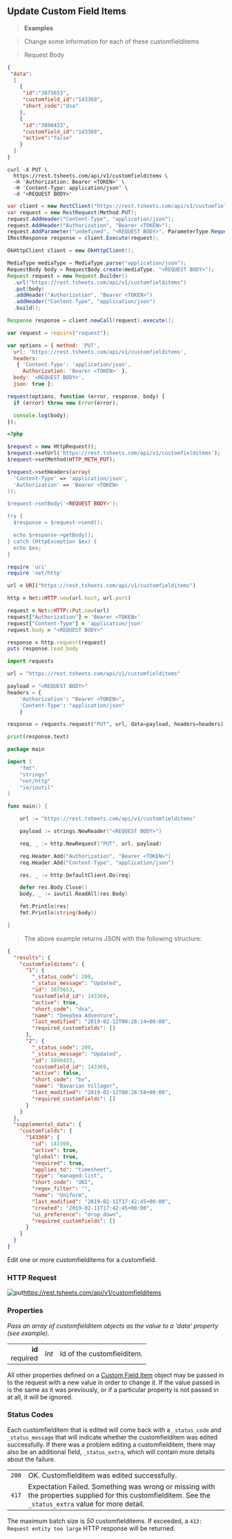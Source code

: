 ## Update Custom Field Items

> **Examples**

> Change some information for each of these customfielditems

> Request Body

```json
{
 "data":
  [
    {
     "id":"3875653",
     "customfield_id":"143369",
     "short_code":"dsa"
    },
    {
     "id":"3890433",
     "customfield_id":"143369",
     "active":"false"
    }
  ]
}
```

```shell
curl -X PUT \
  https://rest.tsheets.com/api/v1/customfielditems \
  -H 'Authorization: Bearer <TOKEN>' \
  -H 'Content-Type: application/json' \
  -d '<REQUEST BODY>'
```

```csharp
var client = new RestClient("https://rest.tsheets.com/api/v1/customfielditems");
var request = new RestRequest(Method.PUT);
request.AddHeader("Content-Type", "application/json");
request.AddHeader("Authorization", "Bearer <TOKEN>");
request.AddParameter("undefined", "<REQUEST BODY>",	ParameterType.RequestBody);
IRestResponse response = client.Execute(request);
```

```java
OkHttpClient client = new OkHttpClient();

MediaType mediaType = MediaType.parse("application/json");
RequestBody body = RequestBody.create(mediaType, "<REQUEST BODY>");
Request request = new Request.Builder()
  .url("https://rest.tsheets.com/api/v1/customfielditems")
  .put(body)
  .addHeader("Authorization", "Bearer <TOKEN>")
  .addHeader("Content-Type", "application/json")
  .build();

Response response = client.newCall(request).execute();
```

```javascript
var request = require("request");

var options = { method: 'PUT',
  url: 'https://rest.tsheets.com/api/v1/customfielditems',
  headers: 
   { 'Content-Type': 'application/json',
     Authorization: 'Bearer <TOKEN>' },
  body: '<REQUEST BODY>',
  json: true };

request(options, function (error, response, body) {
  if (error) throw new Error(error);

  console.log(body);
});
```

```php
<?php

$request = new HttpRequest();
$request->setUrl('https://rest.tsheets.com/api/v1/customfielditems');
$request->setMethod(HTTP_METH_PUT);

$request->setHeaders(array(
  'Content-Type' => 'application/json',
  'Authorization' => 'Bearer <TOKEN>
));

$request->setBody('<REQUEST BODY>');

try {
  $response = $request->send();

  echo $response->getBody();
} catch (HttpException $ex) {
  echo $ex;
}
```

```ruby
require 'uri'
require 'net/http'

url = URI("https://rest.tsheets.com/api/v1/customfielditems")

http = Net::HTTP.new(url.host, url.port)

request = Net::HTTP::Put.new(url)
request["Authorization"] = 'Bearer <TOKEN>'
request["Content-Type"] = 'application/json'
request.body = "<REQUEST BODY>"

response = http.request(request)
puts response.read_body
```

```python
import requests

url = "https://rest.tsheets.com/api/v1/customfielditems"

payload = "<REQUEST BODY>"
headers = {
    'Authorization': "Bearer <TOKEN>",
    'Content-Type': "application/json"
    }

response = requests.request("PUT", url, data=payload, headers=headers)

print(response.text)
```

```go
package main

import (
	"fmt"
	"strings"
	"net/http"
	"io/ioutil"
)

func main() {

	url := "https://rest.tsheets.com/api/v1/customfielditems"

	payload := strings.NewReader("<REQUEST BODY>")

	req, _ := http.NewRequest("PUT", url, payload)

	req.Header.Add("Authorization", "Bearer <TOKEN>")
	req.Header.Add("Content-Type", "application/json")

	res, _ := http.DefaultClient.Do(req)

	defer res.Body.Close()
	body, _ := ioutil.ReadAll(res.Body)

	fmt.Println(res)
	fmt.Println(string(body))

}
```

> The above example returns JSON with the following structure:

```json
{
  "results": {
    "customfielditems": {
      "1": {
        "_status_code": 200,
        "_status_message": "Updated",
        "id": 3875653,
        "customfield_id": 143369,
        "active": true,
        "short_code": "dsa",
        "name": "DeepSea Adventure",
        "last_modified": "2019-02-12T00:28:14+00:00",
        "required_customfields": []
      },
      "2": {
        "_status_code": 200,
        "_status_message": "Updated",
        "id": 3890433,
        "customfield_id": 143369,
        "active": false,
        "short_code": "bv",
        "name": "Bavarian Villager",
        "last_modified": "2019-02-12T00:28:58+00:00",
        "required_customfields": []
      }
    }
  },
  "supplemental_data": {
    "customfields": {
      "143369": {
        "id": 143369,
        "active": true,
        "global": true,
        "required": true,
        "applies_to": "timesheet",
        "type": "managed-list",
        "short_code": "UNI",
        "regex_filter": "",
        "name": "Uniform",
        "last_modified": "2019-02-11T17:42:45+00:00",
        "created": "2019-02-11T17:42:45+00:00",
        "ui_preference": "drop_down",
        "required_customfields": []
      }
    }
  }
}
```

Edit one or more customfielditems for a customfield.

### HTTP Request

<img src="../../images/put.png" alt="put"/><api>https://rest.tsheets.com/api/v1/customfielditems</api>

### Properties
_Pass an array of customfielditem objects as the value to a 'data' property (see example)._

|                |             |             |
| -------------: | :---------: | ----------- |
| **id**<br/>required | _Int_ | Id of the customfielditem. |

All other properties defined on a [Custom Field Item](#the-custom-field-item-object) object may be passed in to the request with a new value in order to change it. If the value passed in is the same as it was previously, or if a particular property is not passed in at all, it will be ignored.

### Status Codes
Each customfielditem that is edited will come back with a `_status_code` and `_status_message` that will indicate whether the customfielditem was edited successfully. If there was a problem editing a customfielditem, there may also be an additional field, `_status_extra`, which will contain more details about the failure.

|         |          |
| :-----: | :------- |
| <code class="level200">200</code> | OK. Customfielditem was edited successfully. |
| <code class="level400">417</code> | Expectation Failed. Something was wrong or missing with the properties supplied for this customfielditem. See the `_status_extra` value for more detail. |

<aside class="notice">
The maximum batch size is <i>50</i> customfielditems. If exceeded, a <code>413: Request entity too large</code> HTTP response will be returned.
</aside>
